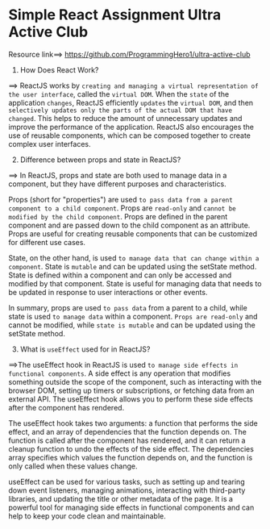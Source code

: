 # Simple React Assignment Ultra Active Club

Resource link==> https://github.com/ProgrammingHero1/ultra-active-club

1. How Does React Work?

==> ReactJS works by `creating and managing a virtual representation of the user interface`, called the `virtual DOM`. When the `state` of the application `changes`, ReactJS efficiently `updates` the `virtual DOM`, and then `selectively updates only the parts of the actual DOM that have changed`. This helps to reduce the amount of unnecessary updates and improve the performance of the application. ReactJS also encourages the use of reusable components, which can be composed together to create complex user interfaces.

2. Difference between props and state in ReactJS?

==> In ReactJS, props and state are both used to manage data in a component, but they have different purposes and characteristics.

Props (short for "properties") are used `to pass data from a parent component to a child component`. Props are `read-only` and `cannot be modified by the child component`. Props are defined in the parent component and are passed down to the child component as an attribute. Props are useful for creating reusable components that can be customized for different use cases.

State, on the other hand, is used `to manage data that can change within a component`. State is `mutable` and can be updated using the setState method. State is defined within a component and can only be accessed and modified by that component. State is useful for managing data that needs to be updated in response to user interactions or other events.

In summary, props are used `to pass data` from a parent to a child, while state is used `to manage data` within a component. `Props are read-only` and cannot be modified, while `state is mutable` and can be updated using the setState method.

3. What is `useEffect` used for in ReactJS?

==>The useEffect hook in ReactJS is used `to manage side effects in functional components`. A side effect is any operation that modifies something outside the scope of the component, such as interacting with the browser DOM, setting up timers or subscriptions, or fetching data from an external API. The useEffect hook allows you to perform these side effects after the component has rendered.

The useEffect hook takes two arguments: a function that performs the side effect, and an array of dependencies that the function depends on. The function is called after the component has rendered, and it can return a cleanup function to undo the effects of the side effect. The dependencies array specifies which values the function depends on, and the function is only called when these values change.

useEffect can be used for various tasks, such as setting up and tearing down event listeners, managing animations, interacting with third-party libraries, and updating the title or other metadata of the page. It is a powerful tool for managing side effects in functional components and can help to keep your code clean and maintainable.
